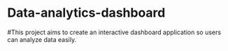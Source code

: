 # Data-analytics-dashboard

#This project aims to create an interactive dashboard application so users can analyze data easily. 

